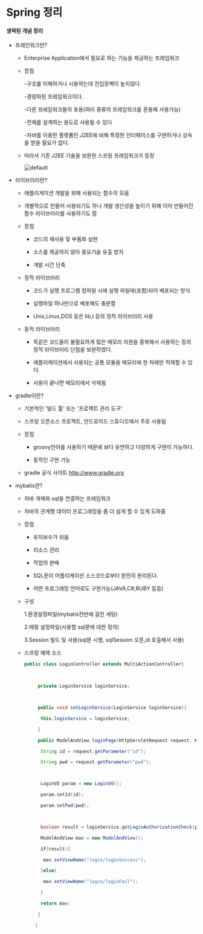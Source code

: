 Spring 정리
================================================================

#### 생략된 개념 정리
  * 프레인워크란?

    * Enterprise Application에서 필요로 하는 기능을 제공하는 프레임워크

 

    * 장점

        -구조를 이해하거나 시용하는데 진입장벽이 높지않다.

        -경량화된 프레임워크이다.

        -다른 프레임워크들의 포용(여러 종류의 프레임워크를 혼용해 사용가능)

        -전체를 설계하는 용도로 사용될 수 있다
   
        -자바를 이용한 플랫폼인 J2EE에 비해 특정한 인터페이스를 구현하거나 상속을 받을 필요가 없다.
        
     * 따라서 기존 J2EE 기술을 보완한 스프링 프레임워크가 등장 
        
        
         ![default](https://user-images.githubusercontent.com/42599885/46650060-3c4e3b80-cbd6-11e8-8c27-1552077be311.png)
        
        
   * 라이브러리란?


     * 애플리게이션 개발을 위해 사용되는 함수의 모음
  
     * 개별적으로 만들어 사용되기도 하나 개발 생산성을 높이기 위해 이미 만들어진 함수 라이브러리를 사용하기도 함


     * 장점

         * 코드의 재사용 및 부품화 실현

         * 소스를 제공하지 않아 중요기술 유출 방지

         * 개발 시간 단축

 

      * 정적 라이브러리

        * 코드가 실행 프로그램 컴파일 시에 실행 파일에(포함)되어 베포되는 방식

        * 실행파일 하나만으로 베포해도 충분함

        * Unix,Linux,DOS 등은 lib,I 등의 정적 라이브러리 사용

 

      * 동적 라이브러리 

        * 똑같은 코드들이 불필요하게 많은 메모리 자원을 중복해서 사용하는 등의 정적 라이브러리 단점을 보완하였다.

        * 애플리케이션에서 사용되는 공통 모듈을 메모리에 한 차례만 적재할 수 있다.

        * 사용이 끝나면 메모리에서 삭제됨
     
  * gradle이란?

      * 기본적인 '빌드 툴' 또는 '프로젝트 관리 도구' 

      * 스프링 오픈소스 프로젝트, 안드로이드 스튜디오에서 주로 사용됨

 

      * 장점

        * groovy언어를 사용하기 때문에 보다 유연하고 다양하게 구현이 가능하다.

        * 동적인 구현 가능

 

       * gradle 공식 사이트
          http://www.gradle.org
   * mybatis란?

      * 자바 개체와 sql을 연결하는  프레임워크

      * 자바의 관계형 데이터 프로그래밍을 좀 더 쉽게 할 수 있게 도와줌  
      
      * 장점

        * 유지보수가 쉬움

        * 리소스 관리

        * 작업의 분배

        * SQL문이 어플리케이션 소스코드로부터 완전히 분리된다.

        * 어떤 프로그래밍 언어로도 구현가능(JAVA,C#,RUBY 등등)
    
      * 구성

        1.환경설정파일(mybatis전반에 걸친 세팅)

 

        2.매핑 설정파일(사용할 sql문에 대한 정의)

 

        3.Session 빌드 및 사용(sql문 시행, sqlSession 오픈,id 호출해서 사용)
      
      * 스프링 예제 소스
      
        ~~~java
        public class LoginController extends MultiActionController{

 

             private LoginService loginService;



             public void setLoginService(LoginService loginService){

              this.loginService = loginService;

             }

             public ModelAndView loginPage(HttpServletRequest request, HttpServletResponse response){

              String id = request.getParameter("id");

              String pwd = request.getParameter("pwd");



              LoginVO param = new LoginVO();

              param.setId(id);

              param.setPwd(pwd);



              boolean result = loginService.getLoginAuthorizationCheck(param);

              ModelAndView mav = new ModelAndView();

              if(result){

               mav.setViewName("login/loginSuccess");

              }else{

               mav.setViewName("login/loginFail");

              }

              return mav;

             }

            }
          ~~~
